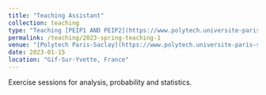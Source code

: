 ```yaml
---
title: "Teaching Assistant"
collection: teaching
type: "Teaching [PEIP1 AND PEIP2](https://www.polytech.universite-paris-saclay.fr/en/course/polytech-preparatory-cycle-peip)"
permalink: /teaching/2023-spring-teaching-1
venue: "[Polytech Paris-Saclay](https://www.polytech.universite-paris-saclay.fr/)"
date: 2023-01-15
location: "Gif-Sur-Yvette, France"
---
```


Exercise sessions for analysis, probability and statistics.
